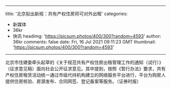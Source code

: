 
---
title: '北京拟出新规：共有产权住房将可对外出租'
categories: 
 - 新媒体
 - 36kr
 - 快讯
headimg: 'https://picsum.photos/400/300?random=4593'
author: 36kr
comments: false
date: Fri, 16 Jul 2021 09:11:23 GMT
thumbnail: 'https://picsum.photos/400/300?random=4593'
---

<div>   
北京市住建委牵头起草的《关于规范共有产权住房出租管理工作的通知（试行）》（征求意见稿）面向社会公开征求意见。其中提到，按照《暂行办法》要求，共有产权住房租赁活动统一通过市级代持机构建立的网络服务平台进行，平台为购房人提供住房核验、房源发布、合同网签、登记备案等服务。（证券时报）  
</div>
            